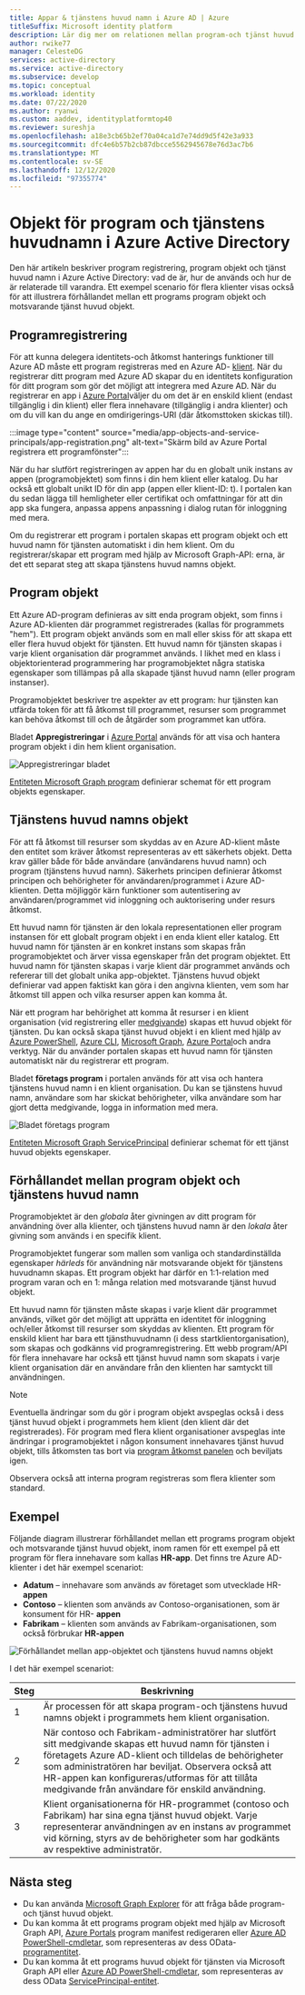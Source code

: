```yaml
---
title: Appar & tjänstens huvud namn i Azure AD | Azure
titleSuffix: Microsoft identity platform
description: Lär dig mer om relationen mellan program-och tjänst huvud objekt i Azure Active Directory.
author: rwike77
manager: CelesteDG
services: active-directory
ms.service: active-directory
ms.subservice: develop
ms.topic: conceptual
ms.workload: identity
ms.date: 07/22/2020
ms.author: ryanwi
ms.custom: aaddev, identityplatformtop40
ms.reviewer: sureshja
ms.openlocfilehash: a18e3cb65b2ef70a04ca1d7e74dd9d5f42e3a933
ms.sourcegitcommit: dfc4e6b57b2cb87dbcce5562945678e76d3ac7b6
ms.translationtype: MT
ms.contentlocale: sv-SE
ms.lasthandoff: 12/12/2020
ms.locfileid: "97355774"
---
```

# <a name="application-and-service-principal-objects-in-azure-active-directory"></a>Objekt för program och tjänstens huvudnamn i Azure Active Directory

Den här artikeln beskriver program registrering, program objekt och tjänst huvud namn i Azure Active Directory: vad de är, hur de används och hur de är relaterade till varandra. Ett exempel scenario för flera klienter visas också för att illustrera förhållandet mellan ett programs program objekt och motsvarande tjänst huvud objekt.

## <a name="application-registration"></a>Programregistrering
För att kunna delegera identitets-och åtkomst hanterings funktioner till Azure AD måste ett program registreras med en Azure AD- [klient](developer-glossary.md#tenant). När du registrerar ditt program med Azure AD skapar du en identitets konfiguration för ditt program som gör det möjligt att integrera med Azure AD. När du registrerar en app i [Azure Portal][AZURE-Portal]väljer du om det är en enskild klient (endast tillgänglig i din klient) eller flera innehavare (tillgänglig i andra klienter) och om du vill kan du ange en omdirigerings-URI (där åtkomsttoken skickas till).

:::image type="content" source="media/app-objects-and-service-principals/app-registration.png" alt-text="Skärm bild av Azure Portal registrera ett programfönster":::

När du har slutfört registreringen av appen har du en globalt unik instans av appen (programobjektet) som finns i din hem klient eller katalog.  Du har också ett globalt unikt ID för din app (appen eller klient-ID: t).  I portalen kan du sedan lägga till hemligheter eller certifikat och omfattningar för att din app ska fungera, anpassa appens anpassning i dialog rutan för inloggning med mera.

Om du registrerar ett program i portalen skapas ett program objekt och ett huvud namn för tjänsten automatiskt i din hem klient.  Om du registrerar/skapar ett program med hjälp av Microsoft Graph-API: erna, är det ett separat steg att skapa tjänstens huvud namns objekt.

## <a name="application-object"></a>Program objekt
Ett Azure AD-program definieras av sitt enda program objekt, som finns i Azure AD-klienten där programmet registrerades (kallas för programmets "hem").  Ett program objekt används som en mall eller skiss för att skapa ett eller flera huvud objekt för tjänsten.  Ett huvud namn för tjänsten skapas i varje klient organisation där programmet används. I likhet med en klass i objektorienterad programmering har programobjektet några statiska egenskaper som tillämpas på alla skapade tjänst huvud namn (eller program instanser).

Programobjektet beskriver tre aspekter av ett program: hur tjänsten kan utfärda token för att få åtkomst till programmet, resurser som programmet kan behöva åtkomst till och de åtgärder som programmet kan utföra.

Bladet **Appregistreringar** i [Azure Portal][AZURE-Portal] används för att visa och hantera program objekt i din hem klient organisation.

![Appregistreringar bladet](./media/app-objects-and-service-principals/app-registrations-blade.png)

[Entiteten Microsoft Graph program][MS-Graph-App-Entity] definierar schemat för ett program objekts egenskaper.

## <a name="service-principal-object"></a>Tjänstens huvud namns objekt
För att få åtkomst till resurser som skyddas av en Azure AD-klient måste den entitet som kräver åtkomst representeras av ett säkerhets objekt. Detta krav gäller både för både användare (användarens huvud namn) och program (tjänstens huvud namn). Säkerhets principen definierar åtkomst principen och behörigheter för användaren/programmet i Azure AD-klienten. Detta möjliggör kärn funktioner som autentisering av användaren/programmet vid inloggning och auktorisering under resurs åtkomst.

Ett huvud namn för tjänsten är den lokala representationen eller program instansen för ett globalt program objekt i en enda klient eller katalog. Ett huvud namn för tjänsten är en konkret instans som skapas från programobjektet och ärver vissa egenskaper från det program objektet. Ett huvud namn för tjänsten skapas i varje klient där programmet används och refererar till det globalt unika app-objektet.  Tjänstens huvud objekt definierar vad appen faktiskt kan göra i den angivna klienten, vem som har åtkomst till appen och vilka resurser appen kan komma åt.

När ett program har behörighet att komma åt resurser i en klient organisation (vid registrering eller [medgivande](developer-glossary.md#consent)) skapas ett huvud objekt för tjänsten. Du kan också skapa tjänst huvud objekt i en klient med hjälp av [Azure PowerShell](howto-authenticate-service-principal-powershell.md), [Azure CLI](/cli/azure/create-an-azure-service-principal-azure-cli), [Microsoft Graph](/graph/api/serviceprincipal-post-serviceprincipals?tabs=http), [Azure Portal][AZURE-Portal]och andra verktyg. När du använder portalen skapas ett huvud namn för tjänsten automatiskt när du registrerar ett program.

Bladet **företags program** i portalen används för att visa och hantera tjänstens huvud namn i en klient organisation. Du kan se tjänstens huvud namn, användare som har skickat behörigheter, vilka användare som har gjort detta medgivande, logga in information med mera.

![Bladet företags program](./media/app-objects-and-service-principals/enterprise-apps-blade.png)

[Entiteten Microsoft Graph ServicePrincipal][MS-Graph-Sp-Entity] definierar schemat för ett tjänst huvud objekts egenskaper.

## <a name="relationship-between-application-objects-and-service-principals"></a>Förhållandet mellan program objekt och tjänstens huvud namn

Programobjektet är den *globala* åter givningen av ditt program för användning över alla klienter, och tjänstens huvud namn är den *lokala* åter givning som används i en specifik klient.

Programobjektet fungerar som mallen som vanliga och standardinställda egenskaper *härleds* för användning när motsvarande objekt för tjänstens huvudnamn skapas. Ett program objekt har därför en 1:1-relation med program varan och en 1: många relation med motsvarande tjänst huvud objekt.

Ett huvud namn för tjänsten måste skapas i varje klient där programmet används, vilket gör det möjligt att upprätta en identitet för inloggning och/eller åtkomst till resurser som skyddas av klienten. Ett program för enskild klient har bara ett tjänsthuvudnamn (i dess startklientorganisation), som skapas och godkänns vid programregistrering. Ett webb program/API för flera innehavare har också ett tjänst huvud namn som skapats i varje klient organisation där en användare från den klienten har samtyckt till användningen.

> [!NOTE]
> Eventuella ändringar som du gör i program objekt avspeglas också i dess tjänst huvud objekt i programmets hem klient (den klient där det registrerades). För program med flera klient organisationer avspeglas inte ändringar i programobjektet i någon konsument innehavares tjänst huvud objekt, tills åtkomsten tas bort via [program åtkomst panelen](https://myapps.microsoft.com) och beviljats igen.
>
> Observera också att interna program registreras som flera klienter som standard.

## <a name="example"></a>Exempel

Följande diagram illustrerar förhållandet mellan ett programs program objekt och motsvarande tjänst huvud objekt, inom ramen för ett exempel på ett program för flera innehavare som kallas **HR-app**. Det finns tre Azure AD-klienter i det här exempel scenariot:

- **Adatum** – innehavare som används av företaget som utvecklade HR- **appen**
- **Contoso** – klienten som används av Contoso-organisationen, som är konsument för HR- **appen**
- **Fabrikam** – klienten som används av Fabrikam-organisationen, som också förbrukar **HR-appen**

![Förhållandet mellan app-objektet och tjänstens huvud namns objekt](./media/app-objects-and-service-principals/application-objects-relationship.svg)

I det här exempel scenariot:

| Steg | Beskrivning |
|------|-------------|
| 1    | Är processen för att skapa program-och tjänstens huvud namns objekt i programmets hem klient organisation. |
| 2    | När contoso och Fabrikam-administratörer har slutfört sitt medgivande skapas ett huvud namn för tjänsten i företagets Azure AD-klient och tilldelas de behörigheter som administratören har beviljat. Observera också att HR-appen kan konfigureras/utformas för att tillåta medgivande från användare för enskild användning. |
| 3    | Klient organisationerna för HR-programmet (contoso och Fabrikam) har sina egna tjänst huvud objekt. Varje representerar användningen av en instans av programmet vid körning, styrs av de behörigheter som har godkänts av respektive administratör. |

## <a name="next-steps"></a>Nästa steg

- Du kan använda [Microsoft Graph Explorer](https://developer.microsoft.com/graph/graph-explorer) för att fråga både program-och tjänst huvud objekt.
- Du kan komma åt ett programs program objekt med hjälp av Microsoft Graph API, [Azure Portals][AZURE-Portal] program manifest redigeraren eller [Azure AD PowerShell-cmdletar](/powershell/azure/), som representeras av dess OData- [programentitet][MS-Graph-App-Entity].
- Du kan komma åt ett programs huvud objekt för tjänsten via Microsoft Graph API eller [Azure AD PowerShell-cmdletar](/powershell/azure/), som representeras av dess OData [ServicePrincipal-entitet][MS-Graph-Sp-Entity].

<!--Image references-->

<!--Reference style links -->
[MS-Graph-App-Entity]: /graph/api/resources/application
[MS-Graph-Sp-Entity]: /graph/api/resources/serviceprincipal
[AZURE-Portal]: https://portal.azure.com
